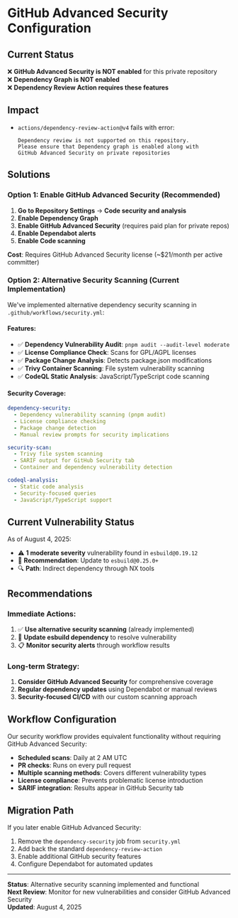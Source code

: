 # GitHub Advanced Security Configuration

## Current Status
❌ **GitHub Advanced Security is NOT enabled** for this private repository  
❌ **Dependency Graph is NOT enabled**  
❌ **Dependency Review Action requires these features**

## Impact
- `actions/dependency-review-action@v4` fails with error:
  ```
  Dependency review is not supported on this repository. 
  Please ensure that Dependency graph is enabled along with 
  GitHub Advanced Security on private repositories
  ```

## Solutions

### Option 1: Enable GitHub Advanced Security (Recommended)
1. **Go to Repository Settings** → **Code security and analysis**
2. **Enable Dependency Graph**
3. **Enable GitHub Advanced Security** (requires paid plan for private repos)
4. **Enable Dependabot alerts**
5. **Enable Code scanning**

**Cost**: Requires GitHub Advanced Security license (~$21/month per active committer)

### Option 2: Alternative Security Scanning (Current Implementation)
We've implemented alternative dependency security scanning in `.github/workflows/security.yml`:

#### Features:
- ✅ **Dependency Vulnerability Audit**: `pnpm audit --audit-level moderate`
- ✅ **License Compliance Check**: Scans for GPL/AGPL licenses
- ✅ **Package Change Analysis**: Detects package.json modifications
- ✅ **Trivy Container Scanning**: File system vulnerability scanning
- ✅ **CodeQL Static Analysis**: JavaScript/TypeScript code scanning

#### Security Coverage:
```yaml
dependency-security:
  - Dependency vulnerability scanning (pnpm audit)
  - License compliance checking
  - Package change detection
  - Manual review prompts for security implications

security-scan:
  - Trivy file system scanning
  - SARIF output for GitHub Security tab
  - Container and dependency vulnerability detection

codeql-analysis:
  - Static code analysis
  - Security-focused queries
  - JavaScript/TypeScript support
```

## Current Vulnerability Status
As of August 4, 2025:
- ⚠️ **1 moderate severity** vulnerability found in `esbuild@0.19.12`
- 📝 **Recommendation**: Update to `esbuild@0.25.0+`
- 🔍 **Path**: Indirect dependency through NX tools

## Recommendations

### Immediate Actions:
1. ✅ **Use alternative security scanning** (already implemented)
2. 🔧 **Update esbuild dependency** to resolve vulnerability
3. 📋 **Monitor security alerts** through workflow results

### Long-term Strategy:
1. **Consider GitHub Advanced Security** for comprehensive coverage
2. **Regular dependency updates** using Dependabot or manual reviews
3. **Security-focused CI/CD** with our custom scanning approach

## Workflow Configuration
Our security workflow provides equivalent functionality without requiring GitHub Advanced Security:

- **Scheduled scans**: Daily at 2 AM UTC
- **PR checks**: Runs on every pull request
- **Multiple scanning methods**: Covers different vulnerability types
- **License compliance**: Prevents problematic license introduction
- **SARIF integration**: Results appear in GitHub Security tab

## Migration Path
If you later enable GitHub Advanced Security:
1. Remove the `dependency-security` job from `security.yml`
2. Add back the standard `dependency-review-action`
3. Enable additional GitHub security features
4. Configure Dependabot for automated updates

---
**Status**: Alternative security scanning implemented and functional  
**Next Review**: Monitor for new vulnerabilities and consider GitHub Advanced Security  
**Updated**: August 4, 2025
